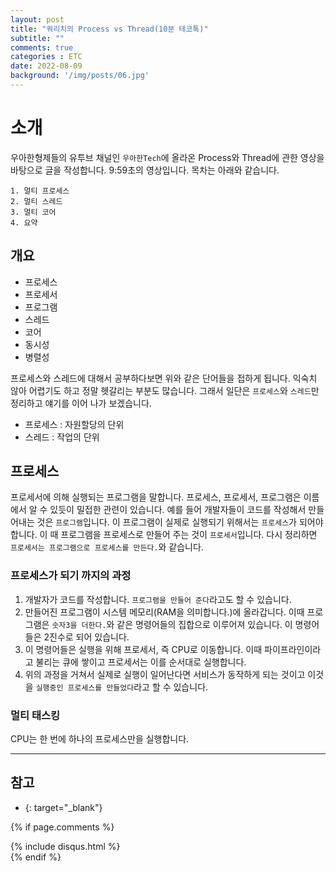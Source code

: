 ```yaml
---
layout: post
title: "쿼리치의 Process vs Thread(10분 테코톡)"
subtitle: ""
comments: true
categories : ETC
date: 2022-08-09
background: '/img/posts/06.jpg'
---
```


# 소개
우아한형제들의 유투브 채널인 `우아한Tech`에 올라온 Process와 Thread에 관한 영상을 바탕으로 글을 작성합니다.
9:59초의 영상입니다.
목차는 아래와 같습니다.
```
1. 멀티 프로세스
2. 멀티 스레드
3. 멀티 코어
4. 요약
```

## 개요
- 프로세스
- 프로세서
- 프로그램
- 스레드
- 코어
- 동시성
- 병렬성

프로세스와 스레드에 대해서 공부하다보면 위와 같은 단어들을 접하게 됩니다.
익숙치 않아 어렵기도 하고 정말 헷갈리는 부분도 많습니다.
그래서 일단은 `프로세스`와 `스레드`만 정리하고 얘기를 이어 나가 보겠습니다.
- 프로세스 : 자원할당의 단위
- 스레드 : 작업의 단위

## 프로세스
프로세서에 의해 실행되는 프로그램을 말합니다.
프로세스, 프로세서, 프로그램은 이름에서 알 수 있듯이 밀접한 관련이 있습니다.
예를 들어 개발자들이 코드를 작성해서 만들어내는 것은 `프로그램`입니다.
이 프로그램이 실제로 실행되기 위해서는 `프로세스`가 되어야 합니다.
이 때 프로그램을 프로세스로 만들어 주는 것이 `프로세서`입니다.
다시 정리하면 `프로세서는 프로그램으로 프로세스를 만든다.`와 같습니다.

### 프로세스가 되기 까지의 과정
1. 개발자가 코드를 작성합니다. `프로그램을 만들어 준다`라고도 할 수 있습니다.
2. 만들어진 프로그램이 시스템 메모리(RAM을 의미합니다.)에 올라갑니다. 이때 프로그램은 `숫자3을 더한다.`와 같은 명령어들의 집합으로 이루어져 있습니다. 이 명령어들은 2진수로 되어 있습니다.
3. 이 명령어들은 실행을 위해 프로세서, 즉 CPU로 이동합니다. 이때 파이프라인이라고 불리는 큐에 쌓이고 프로세서는 이를 순서대로 실행합니다.
4. 위의 과정을 거쳐서 실제로 실행이 일어난다면 서비스가 동작하게 되는 것이고 이것을 `실행중인 프로세스를 만들었다`라고 할 수 있습니다.

### 멀티 태스킹
CPU는 한 번에 하나의 프로세스만을 실행합니다.



---
## 참고
- [](){: target="_blank"}


{% if page.comments %}
<div id="post-disqus" class="container">
{% include disqus.html %}
</div>
{% endif %}
